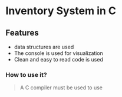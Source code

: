 # Inventory System in C


## Features

- data structures are used
- The console is used for visualization
- Clean and easy to read code is used

### How to use it?

> A C compiler must be used to use

